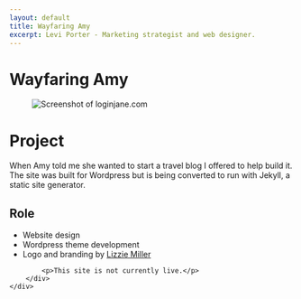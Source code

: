 ```yaml
---
layout: default
title: Wayfaring Amy
excerpt: Levi Porter - Marketing strategist and web designer.
---
```


<div class="container">
    <div class="row">
        <div class="col-sm-12">
            <h1>Wayfaring Amy</h1>
        </div>
        <figure class="col-sm-12 work-shot">
            <img src="{{ site.url }}/assets/wa-1.png" alt="Screenshot of loginjane.com" class="img-responsive work-wa">
        </figure>
    </div>
    <div class="row">
        <div class="col-sm-5">
            <h1>Project</h1>
            <p>When Amy told me she wanted to start a travel blog I offered to help build it. The site was built for Wordpress but is being converted to run with Jekyll, a static site generator.</p>
        </div>
        <div class="col-sm-3 col-sm-offset-1">
            <h2>Role</h2>
            <ul>
                <li>Website design</li>
                <li>Wordpress theme development</li>
                <li>Logo and branding by <a href="http://www.lizziemillerdesigns.com" target="_blank">Lizzie Miller</a></li>
            </ul>
        </div>
        <div class="col-sm-3 visit-work">
            <!--
            <h2>Stack</h2>
            <ul>
                <li>Jekyll</li>
                <li>Sass</li>
                <li>Github for hosting</li>
                <li>Siteleaf for CMS</li>
            </ul>
        -->

            <p>This site is not currently live.</p>
        </div>
    </div>
</div>